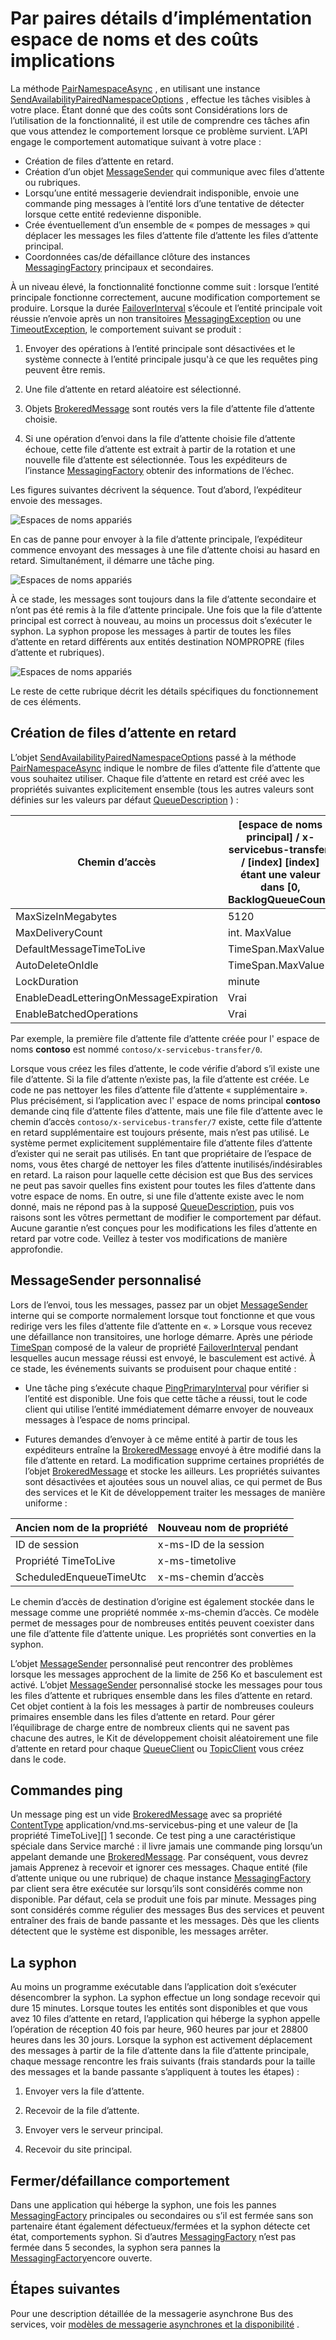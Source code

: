 <properties 
    pageTitle="Service Bus par paires espaces de noms | Microsoft Azure"
    description="Détails de l’espace de noms pour implémentation et coût"
    services="service-bus"
    documentationCenter="na"
    authors="sethmanheim"
    manager="timlt"
    editor="" /> 
<tags 
    ms.service="service-bus"
    ms.devlang="na"
    ms.topic="article"
    ms.tgt_pltfrm="na"
    ms.workload="na"
    ms.date="10/04/2016"
    ms.author="sethm" />

# <a name="paired-namespace-implementation-details-and-cost-implications"></a>Par paires détails d’implémentation espace de noms et des coûts implications

La méthode [PairNamespaceAsync][] , en utilisant une instance [SendAvailabilityPairedNamespaceOptions][] , effectue les tâches visibles à votre place. Étant donné que des coûts sont Considérations lors de l’utilisation de la fonctionnalité, il est utile de comprendre ces tâches afin que vous attendez le comportement lorsque ce problème survient. L’API engage le comportement automatique suivant à votre place :

-   Création de files d’attente en retard.
-   Création d’un objet [MessageSender][] qui communique avec files d’attente ou rubriques.
-   Lorsqu’une entité messagerie deviendrait indisponible, envoie une commande ping messages à l’entité lors d’une tentative de détecter lorsque cette entité redevienne disponible.
-   Crée éventuellement d’un ensemble de « pompes de messages » qui déplacer les messages les files d’attente file d’attente les files d’attente principal.
-   Coordonnées cas/de défaillance clôture des instances [MessagingFactory][] principaux et secondaires.

À un niveau élevé, la fonctionnalité fonctionne comme suit : lorsque l’entité principale fonctionne correctement, aucune modification comportement se produire. Lorsque la durée [FailoverInterval][] s’écoule et l’entité principale voit réussie n’envoie après un non transitoires [MessagingException][] ou une [TimeoutException][], le comportement suivant se produit :

1.  Envoyer des opérations à l’entité principale sont désactivées et le système connecte à l’entité principale jusqu'à ce que les requêtes ping peuvent être remis.

2.  Une file d’attente en retard aléatoire est sélectionné.

3.  Objets [BrokeredMessage][] sont routés vers la file d’attente file d’attente choisie.

1.  Si une opération d’envoi dans la file d’attente choisie file d’attente échoue, cette file d’attente est extrait à partir de la rotation et une nouvelle file d’attente est sélectionnée. Tous les expéditeurs de l’instance [MessagingFactory][] obtenir des informations de l’échec.

Les figures suivantes décrivent la séquence. Tout d’abord, l’expéditeur envoie des messages.

![Espaces de noms appariés][0]

En cas de panne pour envoyer à la file d’attente principale, l’expéditeur commence envoyant des messages à une file d’attente choisi au hasard en retard. Simultanément, il démarre une tâche ping.

![Espaces de noms appariés][1]

À ce stade, les messages sont toujours dans la file d’attente secondaire et n’ont pas été remis à la file d’attente principale. Une fois que la file d’attente principal est correct à nouveau, au moins un processus doit s’exécuter le syphon. La syphon propose les messages à partir de toutes les files d’attente en retard différents aux entités destination NOMPROPRE (files d’attente et rubriques).

![Espaces de noms appariés][2]

Le reste de cette rubrique décrit les détails spécifiques du fonctionnement de ces éléments.

## <a name="creation-of-backlog-queues"></a>Création de files d’attente en retard

L’objet [SendAvailabilityPairedNamespaceOptions][] passé à la méthode [PairNamespaceAsync][] indique le nombre de files d’attente file d’attente que vous souhaitez utiliser. Chaque file d’attente en retard est créé avec les propriétés suivantes explicitement ensemble (tous les autres valeurs sont définies sur les valeurs par défaut [QueueDescription][] ) :

| Chemin d’accès                                   | [espace de noms principal] / x-servicebus-transfert / [index] [index] étant une valeur dans [0, BacklogQueueCount) |
|----------------------------------------|------------------------------------------------------------------------------------------------------|
| MaxSizeInMegabytes                     | 5120                                                                                                 |
| MaxDeliveryCount                       | int. MaxValue                                                                                         |
| DefaultMessageTimeToLive               | TimeSpan.MaxValue                                                                                    |
| AutoDeleteOnIdle                       | TimeSpan.MaxValue                                                                                    |
| LockDuration                           | minute                                                                                             |
| EnableDeadLetteringOnMessageExpiration | Vrai                                                                                                 |
| EnableBatchedOperations                | Vrai                                                                                                 |

Par exemple, la première file d’attente file d’attente créée pour l' espace de noms **contoso** est nommé `contoso/x-servicebus-transfer/0`.

Lorsque vous créez les files d’attente, le code vérifie d’abord s’il existe une file d’attente. Si la file d’attente n’existe pas, la file d’attente est créée. Le code ne pas nettoyer les files d’attente file d’attente « supplémentaire ». Plus précisément, si l’application avec l' espace de noms principal **contoso** demande cinq file d’attente files d’attente, mais une file file d’attente avec le chemin d’accès `contoso/x-servicebus-transfer/7` existe, cette file d’attente en retard supplémentaire est toujours présente, mais n’est pas utilisé. Le système permet explicitement supplémentaire file d’attente files d’attente d’exister qui ne serait pas utilisés. En tant que propriétaire de l’espace de noms, vous êtes chargé de nettoyer les files d’attente inutilisés/indésirables en retard. La raison pour laquelle cette décision est que Bus des services ne peut pas savoir quelles fins existent pour toutes les files d’attente dans votre espace de noms. En outre, si une file d’attente existe avec le nom donné, mais ne répond pas à la supposé [QueueDescription][], puis vos raisons sont les vôtres permettant de modifier le comportement par défaut. Aucune garantie n’est conçues pour les modifications les files d’attente en retard par votre code. Veillez à tester vos modifications de manière approfondie.

## <a name="custom-messagesender"></a>MessageSender personnalisé

Lors de l’envoi, tous les messages, passez par un objet [MessageSender][] interne qui se comporte normalement lorsque tout fonctionne et que vous redirige vers les files d’attente file d’attente en «. » Lorsque vous recevez une défaillance non transitoires, une horloge démarre. Après une période [TimeSpan][] composé de la valeur de propriété [FailoverInterval][] pendant lesquelles aucun message réussi est envoyé, le basculement est activé. À ce stade, les événements suivants se produisent pour chaque entité :

- Une tâche ping s’exécute chaque [PingPrimaryInterval][] pour vérifier si l’entité est disponible. Une fois que cette tâche a réussi, tout le code client qui utilise l’entité immédiatement démarre envoyer de nouveaux messages à l’espace de noms principal.

- Futures demandes d’envoyer à ce même entité à partir de tous les expéditeurs entraîne la [BrokeredMessage][] envoyé à être modifié dans la file d’attente en retard. La modification supprime certaines propriétés de l’objet [BrokeredMessage][] et stocke les ailleurs. Les propriétés suivantes sont désactivées et ajoutées sous un nouvel alias, ce qui permet de Bus des services et le Kit de développement traiter les messages de manière uniforme :

| Ancien nom de la propriété       | Nouveau nom de propriété |
|-------------------------|-------------------|
| ID de session               | x-ms-ID de la session    |
| Propriété TimeToLive              | x-ms-timetolive   |
| ScheduledEnqueueTimeUtc | x-ms-chemin d’accès         |

Le chemin d’accès de destination d’origine est également stockée dans le message comme une propriété nommée x-ms-chemin d’accès. Ce modèle permet de messages pour de nombreuses entités peuvent coexister dans une file d’attente file d’attente unique. Les propriétés sont converties en la syphon.

L’objet [MessageSender][] personnalisé peut rencontrer des problèmes lorsque les messages approchent de la limite de 256 Ko et basculement est activé. L’objet [MessageSender][] personnalisé stocke les messages pour tous les files d’attente et rubriques ensemble dans les files d’attente en retard. Cet objet contient à la fois les messages à partir de nombreuses couleurs primaires ensemble dans les files d’attente en retard. Pour gérer l’équilibrage de charge entre de nombreux clients qui ne savent pas chacune des autres, le Kit de développement choisit aléatoirement une file d’attente en retard pour chaque [QueueClient][] ou [TopicClient][] vous créez dans le code.

## <a name="pings"></a>Commandes ping

Un message ping est un vide [BrokeredMessage][] avec sa propriété [ContentType][] application/vnd.ms-servicebus-ping et une valeur de [la propriété TimeToLive][] 1 seconde. Ce test ping a une caractéristique spéciale dans Service marché : il livre jamais une commande ping lorsqu’un appelant demande une [BrokeredMessage][]. Par conséquent, vous devrez jamais Apprenez à recevoir et ignorer ces messages. Chaque entité (file d’attente unique ou une rubrique) de chaque instance [MessagingFactory][] par client sera être exécutée sur lorsqu’ils sont considérés comme non disponible. Par défaut, cela se produit une fois par minute. Messages ping sont considérés comme régulier des messages Bus des services et peuvent entraîner des frais de bande passante et les messages. Dès que les clients détectent que le système est disponible, les messages arrêter.

## <a name="the-syphon"></a>La syphon

Au moins un programme exécutable dans l’application doit s’exécuter désencombrer la syphon. La syphon effectue un long sondage recevoir qui dure 15 minutes. Lorsque toutes les entités sont disponibles et que vous avez 10 files d’attente en retard, l’application qui héberge la syphon appelle l’opération de réception 40 fois par heure, 960 heures par jour et 28800 heures dans les 30 jours. Lorsque la syphon est activement déplacement des messages à partir de la file d’attente dans la file d’attente principale, chaque message rencontre les frais suivants (frais standards pour la taille des messages et la bande passante s’appliquent à toutes les étapes) :

1.  Envoyer vers la file d’attente.

2.  Recevoir de la file d’attente.

3.  Envoyer vers le serveur principal.

4.  Recevoir du site principal.

## <a name="closefault-behavior"></a>Fermer/défaillance comportement

Dans une application qui héberge la syphon, une fois les pannes [MessagingFactory][] principales ou secondaires ou s’il est fermée sans son partenaire étant également défectueux/fermées et la syphon détecte cet état, comportements syphon. Si d’autres [MessagingFactory][] n’est pas fermée dans 5 secondes, la syphon sera pannes la [MessagingFactory][]encore ouverte.

## <a name="next-steps"></a>Étapes suivantes

Pour une description détaillée de la messagerie asynchrone Bus des services, voir [modèles de messagerie asynchrones et la disponibilité][] . 

  [PairNamespaceAsync]: https://msdn.microsoft.com/library/azure/microsoft.servicebus.messaging.messagingfactory.pairnamespaceasync.aspx
  [SendAvailabilityPairedNamespaceOptions]: https://msdn.microsoft.com/library/azure/microsoft.servicebus.messaging.sendavailabilitypairednamespaceoptions.aspx
  [MessageSender]: https://msdn.microsoft.com/library/azure/microsoft.servicebus.messaging.messagesender.aspx
  [MessagingFactory]: https://msdn.microsoft.com/library/azure/microsoft.servicebus.messaging.messagingfactory.aspx
  [FailoverInterval]: https://msdn.microsoft.com/library/azure/microsoft.servicebus.messaging.pairednamespaceoptions.failoverinterval.aspx
  [MessagingException]: https://msdn.microsoft.com/library/azure/microsoft.servicebus.messaging.messagingexception.aspx
  [TimeoutException]: https://msdn.microsoft.com/library/azure/system.timeoutexception.aspx
  [BrokeredMessage]: https://msdn.microsoft.com/library/azure/microsoft.servicebus.messaging.brokeredmessage.aspx
  [QueueDescription]: https://msdn.microsoft.com/library/azure/microsoft.servicebus.messaging.queuedescription.aspx
  [TimeSpan]: https://msdn.microsoft.com/library/azure/system.timespan.aspx
  [PingPrimaryInterval]: https://msdn.microsoft.com/library/azure/microsoft.servicebus.messaging.sendavailabilitypairednamespaceoptions.pingprimaryinterval.aspx
  [QueueClient]: https://msdn.microsoft.com/library/azure/microsoft.servicebus.messaging.queueclient.aspx
  [TopicClient]: https://msdn.microsoft.com/library/azure/microsoft.servicebus.messaging.topicclient.aspx
  [ContentType]: https://msdn.microsoft.com/library/azure/microsoft.servicebus.messaging.brokeredmessage.contenttype.aspx
  [Propriété TimeToLive]: https://msdn.microsoft.com/library/azure/microsoft.servicebus.messaging.brokeredmessage.timetolive.aspx
  [Modèles de messagerie asynchrones et la disponibilité]: service-bus-async-messaging.md
  [0]: ./media/service-bus-paired-namespaces/IC673405.png
  [1]: ./media/service-bus-paired-namespaces/IC673406.png
  [2]: ./media/service-bus-paired-namespaces/IC673407.png
